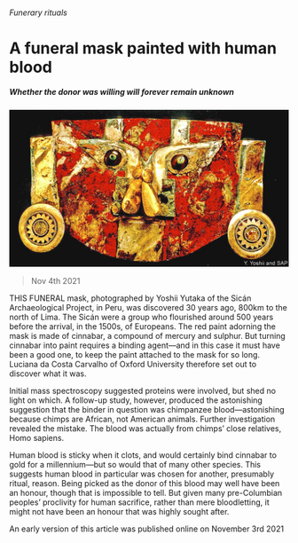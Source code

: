 ###### Funerary rituals

# A funeral mask painted with human blood 

##### Whether the donor was willing will forever remain unknown 

![image](images/20211106_stp001.jpg) 

> Nov 4th 2021 

THIS FUNERAL mask, photographed by Yoshii Yutaka of the Sicán Archaeological Project, in Peru, was discovered 30 years ago, 800km to the north of Lima. The Sicán were a group who flourished around 500 years before the arrival, in the 1500s, of Europeans. The red paint adorning the mask is made of cinnabar, a compound of mercury and sulphur. But turning cinnabar into paint requires a binding agent—and in this case it must have been a good one, to keep the paint attached to the mask for so long. Luciana da Costa Carvalho of Oxford University therefore set out to discover what it was.

Initial mass spectroscopy suggested proteins were involved, but shed no light on which. A follow-up study, however, produced the astonishing suggestion that the binder in question was chimpanzee blood—astonishing because chimps are African, not American animals. Further investigation revealed the mistake. The blood was actually from chimps’ close relatives, Homo sapiens.


Human blood is sticky when it clots, and would certainly bind cinnabar to gold for a millennium—but so would that of many other species. This suggests human blood in particular was chosen for another, presumably ritual, reason. Being picked as the donor of this blood may well have been an honour, though that is impossible to tell. But given many pre-Columbian peoples’ proclivity for human sacrifice, rather than mere bloodletting, it might not have been an honour that was highly sought after.

An early version of this article was published online on November 3rd 2021

